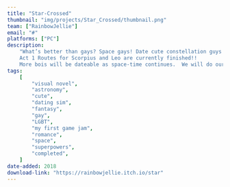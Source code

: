 ```yaml
---
title: "Star-Crossed"
thumbnail: "img/projects/Star_Crossed/thumbnail.png"
team: ["RainbowJellie"]
email: "#"
platforms: ["PC"]
description:
    "What’s better than gays? Space gays! Date cute constellation guys from outer space while trying to help them save the Earth from destruction!
    Act 1 Routes for Scorpius and Leo are currently finished!!
    More bois will be dateable as space-time continues.  We will do our best so please support us! >w<"
tags:
    [
        "visual novel",
        "astronomy",
        "cute",
        "dating sim",
        "fantasy",
        "gay",
        "LGBT",
        "my first game jam",
        "romance",
        "space",
        "superpowers",
        "completed",
    ]
date-added: 2018
download-link: "https://rainbowjellie.itch.io/star"
---
```


